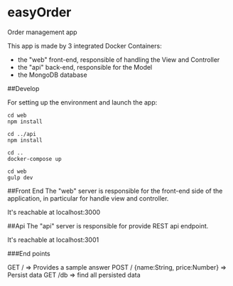# easyOrder
Order management app

This app is made by 3 integrated Docker Containers:
- the "web" front-end, responsible of handling the View and Controller
- the "api" back-end, responsible for the Model
- the MongoDB database

##Develop

For setting up the environment and launch the app:

```
cd web
npm install

cd ../api
npm install

cd ..
docker-compose up

cd web
gulp dev
```

##Front End
The "web" server is responsible for the front-end side of the application, in particular for handle view and controller.

It's reachable at localhost:3000

##Api
The "api" server is responsible for provide REST api endpoint.

It's reachable at localhost:3001

###End points

GET     /   => Provides a sample answer
POST    / {name:String, price:Number}   => Persist data
GET     /db => find all persisted data